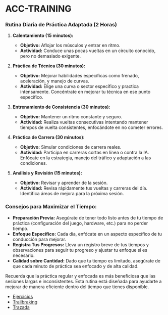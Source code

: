 # ACC-TRAINING

### Rutina Diaria de Práctica Adaptada (2 Horas)

1. **Calentamiento (15 minutos):**
   - **Objetivo:** Aflojar los músculos y entrar en ritmo.
   - **Actividad:** Conduce unas pocas vueltas en un circuito conocido, pero no demasiado exigente.

2. **Práctica de Técnica (30 minutos):**
   - **Objetivo:** Mejorar habilidades específicas como frenado, aceleración, y manejo de curvas.
   - **Actividad:** Elige una curva o sector específico y practica intensamente. Concéntrate en mejorar tu técnica en ese punto específico.

3. **Entrenamiento de Consistencia (30 minutos):**
   - **Objetivo:** Mantener un ritmo constante y seguro.
   - **Actividad:** Realiza vueltas consecutivas intentando mantener tiempos de vuelta consistentes, enfocándote en no cometer errores.

4. **Práctica de Carrera (30 minutos):**
   - **Objetivo:** Simular condiciones de carrera reales.
   - **Actividad:** Participa en carreras cortas en línea o contra la IA. Enfócate en la estrategia, manejo del tráfico y adaptación a las condiciones.

5. **Análisis y Revisión (15 minutos):**
   - **Objetivo:** Revisar y aprender de la sesión.
   - **Actividad:** Revisa rápidamente tus vueltas y carreras del día. Identifica áreas de mejora para la próxima sesión.

### Consejos para Maximizar el Tiempo:

- **Preparación Previa:** Asegúrate de tener todo listo antes de tu tiempo de práctica (configuración del juego, hardware, etc.) para no perder tiempo.
- **Enfoque Específico:** Cada día, enfócate en un aspecto específico de tu conducción para mejorar.
- **Registra Tus Progresos:** Lleva un registro breve de tus tiempos y observaciones para seguir tu progreso y ajustar tu enfoque si es necesario.
- **Calidad sobre Cantidad:** Dado que tu tiempo es limitado, asegúrate de que cada minuto de práctica sea enfocado y de alta calidad.

Recuerda que la práctica regular y enfocada es más beneficiosa que las sesiones largas e inconsistentes. Esta rutina está diseñada para ayudarte a mejorar de manera eficiente dentro del tiempo que tienes disponible.

- [Ejercicios](./Ejercicios.md)
- [Trailbraking](./Trailbraking.md)
- [Trazada](./Trazada.md)
